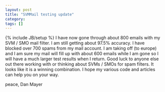 ```yaml
---
layout: post
title: "SVMMail testing update"
category:
tags: []
---
```

{% include JB/setup %}
I have now gone through about 800 emails with my SVM / SMO mail filter. I am still getting about 97.5% accuracy. I have blocked over 700 spams from my mail account. I am taking off (to europe) and I am sure my mail will fill up with about 600 emails while I am gone so I will have a much larger test results when I return. Good luck to anyone else out there working with or thinking about SVMs / SMOs for spam filters. It looks like it is a winning combination. I hope my various code and articles can help you on your way.

peace,
Dan Mayer